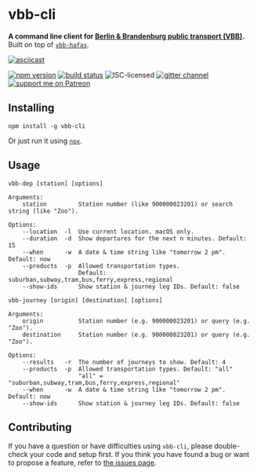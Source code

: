 # vbb-cli

**A command line client for [Berlin & Brandenburg public transport (VBB)](https://en.wikipedia.org/wiki/Verkehrsverbund_Berlin-Brandenburg).** Built on top of [`vbb-hafas`](https://github.com/derhuerst/vbb-hafas).

[![asciicast](https://asciinema.org/a/239395.png)](https://asciinema.org/a/239395)

[![npm version](https://img.shields.io/npm/v/vbb-cli.svg)](https://www.npmjs.com/package/vbb-cli)
[![build status](https://img.shields.io/travis/derhuerst/vbb-cli.svg)](https://travis-ci.org/derhuerst/vbb-cli)
![ISC-licensed](https://img.shields.io/github/license/derhuerst/vbb-cli.svg)
[![gitter channel](https://badges.gitter.im/derhuerst/vbb-rest.svg)](https://gitter.im/derhuerst/vbb-rest)
[![support me on Patreon](https://img.shields.io/badge/support%20me-on%20patreon-fa7664.svg)](https://patreon.com/derhuerst)


## Installing

```shell
npm install -g vbb-cli
```

Or just run it using [`npx`](https://npmjs.com/npx).


## Usage

```
vbb-dep [station] [options]

Arguments:
    station         Station number (like 900000023201) or search string (like "Zoo").

Options:
    --location  -l  Use current location. macOS only.
    --duration  -d  Show departures for the next n minutes. Default: 15
    --when      -w  A date & time string like "tomorrow 2 pm". Default: now
    --products  -p  Allowed transportation types.
                    Default: suburban,subway,tram,bus,ferry,express,regional
    --show-ids      Show station & journey leg IDs. Default: false
```

```
vbb-journey [origin] [destination] [options]

Arguments:
    origin          Station number (e.g. 900000023201) or query (e.g. "Zoo").
    destination     Station number (e.g. 900000023201) or query (e.g. "Zoo").

Options:
    --results   -r  The number of journeys to show. Default: 4
    --products  -p  Allowed transportation types. Default: "all"
                    "all" = "suburban,subway,tram,bus,ferry,express,regional"
    --when      -w  A date & time string like "tomorrow 2 pm". Default: now
    --show-ids      Show station & journey leg IDs. Default: false
```


## Contributing

If you have a question or have difficulties using `vbb-cli`, please double-check your code and setup first. If you think you have found a bug or want to propose a feature, refer to [the issues page](https://github.com/derhuerst/vbb-cli/issues).
